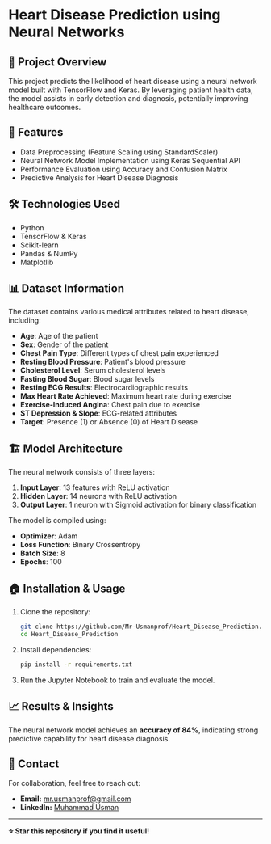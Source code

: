 # Heart Disease Prediction using Neural Networks

## 📌 Project Overview
This project predicts the likelihood of heart disease using a neural network model built with TensorFlow and Keras. By leveraging patient health data, the model assists in early detection and diagnosis, potentially improving healthcare outcomes.

## 🚀 Features
- Data Preprocessing (Feature Scaling using StandardScaler)
- Neural Network Model Implementation using Keras Sequential API
- Performance Evaluation using Accuracy and Confusion Matrix
- Predictive Analysis for Heart Disease Diagnosis

## 🛠️ Technologies Used
- Python
- TensorFlow & Keras
- Scikit-learn
- Pandas & NumPy
- Matplotlib

## 📊 Dataset Information
The dataset contains various medical attributes related to heart disease, including:
- **Age**: Age of the patient
- **Sex**: Gender of the patient
- **Chest Pain Type**: Different types of chest pain experienced
- **Resting Blood Pressure**: Patient's blood pressure
- **Cholesterol Level**: Serum cholesterol levels
- **Fasting Blood Sugar**: Blood sugar levels
- **Resting ECG Results**: Electrocardiographic results
- **Max Heart Rate Achieved**: Maximum heart rate during exercise
- **Exercise-Induced Angina**: Chest pain due to exercise
- **ST Depression & Slope**: ECG-related attributes
- **Target**: Presence (1) or Absence (0) of Heart Disease

## 🏗️ Model Architecture
The neural network consists of three layers:
1. **Input Layer**: 13 features with ReLU activation
2. **Hidden Layer**: 14 neurons with ReLU activation
3. **Output Layer**: 1 neuron with Sigmoid activation for binary classification

The model is compiled using:
- **Optimizer**: Adam
- **Loss Function**: Binary Crossentropy
- **Batch Size**: 8
- **Epochs**: 100

## 🏠 Installation & Usage
1. Clone the repository:
   ```bash
   git clone https://github.com/Mr-Usmanprof/Heart_Disease_Prediction.git
   cd Heart_Disease_Prediction
   ```
2. Install dependencies:
   ```bash
   pip install -r requirements.txt
   ```
3. Run the Jupyter Notebook to train and evaluate the model.

## 📈 Results & Insights
The neural network model achieves an **accuracy of 84%**, indicating strong predictive capability for heart disease diagnosis.

## 🤝 Contact
For collaboration, feel free to reach out:
- **Email:** [mr.usmanprof@gmail.com](mailto:mr.usmanprof@gmail.com)
- **LinkedIn:** [Muhammad Usman](https://www.linkedin.com/in/muhammad-usman-freelance)

---
**⭐ Star this repository if you find it useful!**
